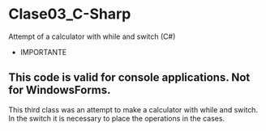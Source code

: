 # Clase03_C-Sharp
Attempt of a calculator with while and switch (C#)

- IMPORTANTE

This code is valid for console applications. Not for WindowsForms.
---

This third class was an attempt to make a calculator with while and switch.
In the switch it is necessary to place the operations in the cases.
